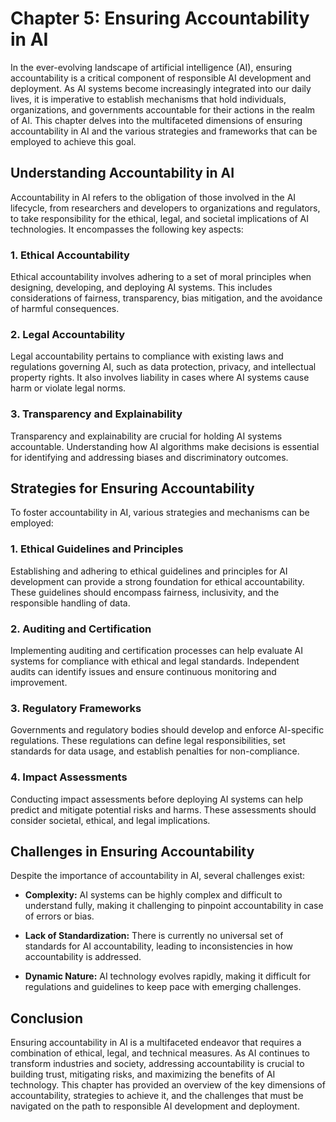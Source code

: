 Chapter 5: Ensuring Accountability in AI
========================================

In the ever-evolving landscape of artificial intelligence (AI), ensuring accountability is a critical component of responsible AI development and deployment. As AI systems become increasingly integrated into our daily lives, it is imperative to establish mechanisms that hold individuals, organizations, and governments accountable for their actions in the realm of AI. This chapter delves into the multifaceted dimensions of ensuring accountability in AI and the various strategies and frameworks that can be employed to achieve this goal.

Understanding Accountability in AI
----------------------------------

Accountability in AI refers to the obligation of those involved in the AI lifecycle, from researchers and developers to organizations and regulators, to take responsibility for the ethical, legal, and societal implications of AI technologies. It encompasses the following key aspects:

### 1. Ethical Accountability

Ethical accountability involves adhering to a set of moral principles when designing, developing, and deploying AI systems. This includes considerations of fairness, transparency, bias mitigation, and the avoidance of harmful consequences.

### 2. Legal Accountability

Legal accountability pertains to compliance with existing laws and regulations governing AI, such as data protection, privacy, and intellectual property rights. It also involves liability in cases where AI systems cause harm or violate legal norms.

### 3. Transparency and Explainability

Transparency and explainability are crucial for holding AI systems accountable. Understanding how AI algorithms make decisions is essential for identifying and addressing biases and discriminatory outcomes.

Strategies for Ensuring Accountability
--------------------------------------

To foster accountability in AI, various strategies and mechanisms can be employed:

### 1. Ethical Guidelines and Principles

Establishing and adhering to ethical guidelines and principles for AI development can provide a strong foundation for ethical accountability. These guidelines should encompass fairness, inclusivity, and the responsible handling of data.

### 2. Auditing and Certification

Implementing auditing and certification processes can help evaluate AI systems for compliance with ethical and legal standards. Independent audits can identify issues and ensure continuous monitoring and improvement.

### 3. Regulatory Frameworks

Governments and regulatory bodies should develop and enforce AI-specific regulations. These regulations can define legal responsibilities, set standards for data usage, and establish penalties for non-compliance.

### 4. Impact Assessments

Conducting impact assessments before deploying AI systems can help predict and mitigate potential risks and harms. These assessments should consider societal, ethical, and legal implications.

Challenges in Ensuring Accountability
-------------------------------------

Despite the importance of accountability in AI, several challenges exist:

* **Complexity:** AI systems can be highly complex and difficult to understand fully, making it challenging to pinpoint accountability in case of errors or bias.

* **Lack of Standardization:** There is currently no universal set of standards for AI accountability, leading to inconsistencies in how accountability is addressed.

* **Dynamic Nature:** AI technology evolves rapidly, making it difficult for regulations and guidelines to keep pace with emerging challenges.

Conclusion
----------

Ensuring accountability in AI is a multifaceted endeavor that requires a combination of ethical, legal, and technical measures. As AI continues to transform industries and society, addressing accountability is crucial to building trust, mitigating risks, and maximizing the benefits of AI technology. This chapter has provided an overview of the key dimensions of accountability, strategies to achieve it, and the challenges that must be navigated on the path to responsible AI development and deployment.

